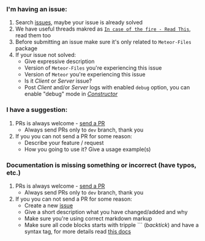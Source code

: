### I'm having an issue:
1. Search [issues](https://github.com/VeliovGroup/Meteor-Files/issues), maybe your issue is already solved
2. We have useful threads makred as [`In case of the fire - Read This`](https://github.com/VeliovGroup/Meteor-Files/issues?utf8=%E2%9C%93&q=label%3A%22In%20case%20of%20the%20fire%20-%20Read%20This%22%20), read them too
3. Before submitting an issue make sure it's only related to `Meteor-Files` package
4. If your issue not solved:
   - Give expressive description
   - Version of `Meteor-Files` you're experiencing this issue
   - Version of `Meteor` you're experiencing this issue
   - Is it *Client* or *Server* issue?
   - Post *Client* and/or *Server* logs with enabled `debug` option, you can enable "debug" mode in [*Constructor*](https://github.com/VeliovGroup/Meteor-Files/wiki/Constructor)

### I have a suggestion:
1. PRs is always welcome - [send a PR](https://github.com/VeliovGroup/Meteor-Files/compare)
   - Always send PRs only to `dev` branch, thank you
2. If you you can not send a PR for some reason:
   - Describe your feature / request
   - How you going to use it? Give a usage example(s)

### Documentation is missing something or incorrect (have typos, etc.)
1. PRs is always welcome - [send a PR](https://github.com/VeliovGroup/Meteor-Files/compare)
   - Always send PRs only to `dev` branch, thank you
2. If you you can not send a PR for some reason:
   - Create a new [issue](https://github.com/VeliovGroup/Meteor-Files/issues)
   - Give a short description what you have changed/added and why
   - Make sure you're using correct markdown markup
   - Make sure all code blocks starts with tripple ``` (*backtick*) and have a syntax tag, for more details read [this docs](https://help.github.com/articles/creating-and-highlighting-code-blocks/#syntax-highlighting)
